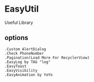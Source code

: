 # EasyUtil
Useful Library

## options
    .Custom AlertDialog
    .Check PhoneNumber
    .Pagination(Load More For RecyclerView)
    .EasyLog by TAG "log"
    .EasyToast
    .EasyVisibility
    .EasyAnimation by YoYo

